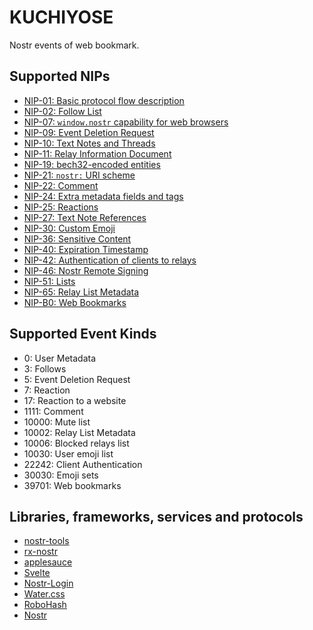 # KUCHIYOSE

Nostr events of web bookmark.

## Supported NIPs

- [NIP-01: Basic protocol flow description](https://github.com/nostr-protocol/nips/blob/master/01.md)
- [NIP-02: Follow List](https://github.com/nostr-protocol/nips/blob/master/02.md)
- [NIP-07: `window.nostr` capability for web browsers](https://github.com/nostr-protocol/nips/blob/master/07.md)
- [NIP-09: Event Deletion Request](https://github.com/nostr-protocol/nips/blob/master/09.md)
- [NIP-10: Text Notes and Threads](https://github.com/nostr-protocol/nips/blob/master/10.md)
- [NIP-11: Relay Information Document](https://github.com/nostr-protocol/nips/blob/master/11.md)
- [NIP-19: bech32-encoded entities](https://github.com/nostr-protocol/nips/blob/master/19.md)
- [NIP-21: `nostr:` URI scheme](https://github.com/nostr-protocol/nips/blob/master/21.md)
- [NIP-22: Comment](https://github.com/nostr-protocol/nips/blob/master/22.md)
- [NIP-24: Extra metadata fields and tags](https://github.com/nostr-protocol/nips/blob/master/24.md)
- [NIP-25: Reactions](https://github.com/nostr-protocol/nips/blob/master/25.md)
- [NIP-27: Text Note References](https://github.com/nostr-protocol/nips/blob/master/27.md)
- [NIP-30: Custom Emoji](https://github.com/nostr-protocol/nips/blob/master/30.md)
- [NIP-36: Sensitive Content](https://github.com/nostr-protocol/nips/blob/master/36.md)
- [NIP-40: Expiration Timestamp](https://github.com/nostr-protocol/nips/blob/master/40.md)
- [NIP-42: Authentication of clients to relays](https://github.com/nostr-protocol/nips/blob/master/42.md)
- [NIP-46: Nostr Remote Signing](https://github.com/nostr-protocol/nips/blob/master/46.md)
- [NIP-51: Lists](https://github.com/nostr-protocol/nips/blob/master/51.md)
- [NIP-65: Relay List Metadata](https://github.com/nostr-protocol/nips/blob/master/65.md)
- [NIP-B0: Web Bookmarks](https://github.com/nostr-protocol/nips/blob/master/B0.md)

## Supported Event Kinds

- 0: User Metadata
- 3: Follows
- 5: Event Deletion Request
- 7: Reaction
- 17: Reaction to a website
- 1111: Comment
- 10000: Mute list
- 10002: Relay List Metadata
- 10006: Blocked relays list
- 10030: User emoji list
- 22242: Client Authentication
- 30030: Emoji sets
- 39701: Web bookmarks

## Libraries, frameworks, services and protocols

- [nostr-tools](https://github.com/nbd-wtf/nostr-tools)
- [rx-nostr](https://github.com/penpenpng/rx-nostr)
- [applesauce](https://github.com/hzrd149/applesauce)
- [Svelte](https://svelte.dev/)
- [Nostr-Login](https://github.com/nostrband/nostr-login)
- [Water.css](https://watercss.kognise.dev/)
- [RoboHash](https://robohash.org/)
- [Nostr](https://github.com/nostr-protocol/nips)
